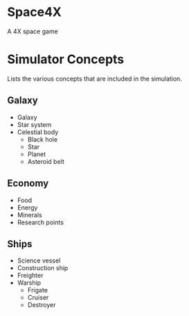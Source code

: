 # Space4X
A 4X space game

Simulator Concepts
==================
Lists the various concepts that are included in the simulation.

## Galaxy
* Galaxy
* Star system
* Celestial body
  * Black hole
  * Star
  * Planet
  * Asteroid belt

## Economy
* Food
* Energy
* Minerals
* Research points

## Ships
* Science vessel
* Construction ship
* Freighter
* Warship
  * Frigate
  * Cruiser
  * Destroyer


